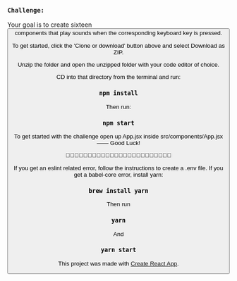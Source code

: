 ### `Challenge:` 
Your goal is to create sixteen <Button /> components that play sounds when the corresponding keyboard key is pressed. 

To get started, click the 'Clone or download' button above and select Download as ZIP.

Unzip the folder and open the unzipped folder with your code editor of choice. 

CD into that directory from the terminal and run:

### `npm install`

Then run:

### `npm start`

To get started with the challenge open up App.jsx inside src/components/App.jsx —— Good Luck! 

🥁🎷🎹🎶🥁🎷🎹🎶🥁🎷🎹🎶🥁🎷🎹🎶🥁🎷🎹🎶🥁🎷🎹🎶




If you get an eslint related error, follow the instructions to create a .env file.
If you get a babel-core error, install yarn:

### `brew install yarn`

Then run

### `yarn`

And

### `yarn start`


This project was made with [Create React App](https://github.com/facebook/create-react-app).
